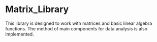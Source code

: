 # Matrix_Library

This library is designed to work with matrices and basic linear algebra functions. The method of main components for data analysis is also implemented.
